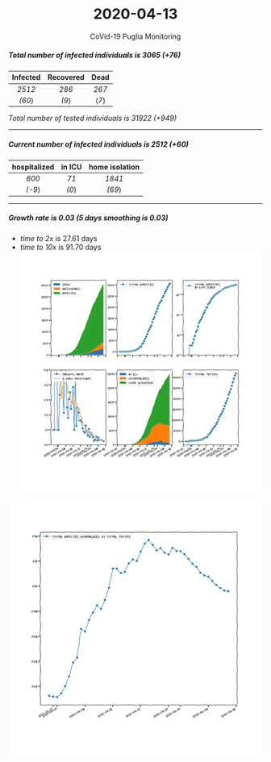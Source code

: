 <div align='center'>

# 2020-04-13
CoVid-19 Puglia Monitoring
</div>

##### Total number of infected individuals is 3065 (+76)
Infected | Recovered | Dead
:---: | :---: | :---:
*2512* | *286* | *267*
*(60*) | *(9*) | (*7*)

*Total number of tested individuals is 31922 (+949)*
***
##### Current number of infected individuals is 2512 (+60)
hospitalized | in ICU | home isolation
:---: | :---: | :---:
*600* |*71* |*1841*
*(-9*) |*(0*) |*(69*)
***
##### Growth rate is 0.03 (5 days smoothing is 0.03)
- *time to 2x* is 27.61 days
- *time to 10x* is 91.70 days
![stats][stats]

![infected_normalized][infected_normalized]

[stats]: stats_Puglia.png
[infected_normalized]: infected_normalized_Puglia.png
